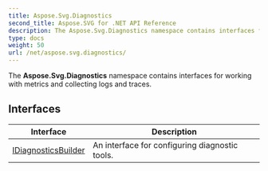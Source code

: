```yaml
---
title: Aspose.Svg.Diagnostics
second_title: Aspose.SVG for .NET API Reference
description: The Aspose.Svg.Diagnostics namespace contains interfaces for working with metrics and collecting logs and traces
type: docs
weight: 50
url: /net/aspose.svg.diagnostics/
---
```

The **Aspose.Svg.Diagnostics** namespace contains interfaces for working with metrics and collecting logs and traces.

## Interfaces

| Interface | Description |
| --- | --- |
| [IDiagnosticsBuilder](./idiagnosticsbuilder/) | An interface for configuring diagnostic tools. |
